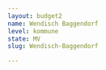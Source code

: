 ```yaml
---
layout: budget2
name: Wendisch Baggendorf
level: kommune
state: MV
slug: Wendisch-Baggendorf

---
```



